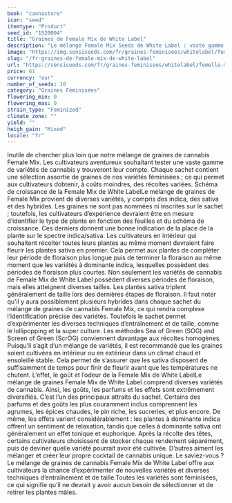 ```yaml
---
book: "cannastore"
icon: "seed"
itemtype: "Product"
seed_id: "1520004"
title: "Graines de Female Mix de White Label"
description: "Le mélange Female Mix Seeds de White Label : vaste gamme de variétés sans étiquettes à dominante indica et sativa. Graines : féminisées."
image: "https://img.sensiseeds.com/fr/graines-feminisees/whitelabel/femelle-mix-image.png"
slug: "/fr-graines-de-female-mix-de-white-label"
url: "https://sensiseeds.com/fr/graines-feminisees/whitelabel/femelle-mix?a_aid=cannastore"
price: 61
currency: "eur"
number_of_seeds: 10
category: "Graines Féminisées"
flowering_min: 0
flowering_max: 0
strain_type: "Feminized"
climate_zone: ""
yield: ""
heigh_gain: "Mixed"
locale: "fr"
---
```

Inutile de chercher plus loin que notre mélange de graines de cannabis Female Mix. Les cultivateurs aventureux souhaitant tester une vaste gamme de variétés de cannabis y trouveront leur compte. Chaque sachet contient une sélection assortie de graines de nos variétés féminisées ; ce qui permet aux cultivateurs dobtenir, à coûts moindres, des récoltes variées. Schéma de croissance de la Female Mix de White LabelLe mélange de graines de Female Mix provient de diverses variétés, y compris des indica, des sativa et des hybrides. Les graines ne sont pas nommées ni inscrites sur le sachet ; toutefois, les cultivateurs d’expérience devraient être en mesure d’identifier le type de plante en fonction des feuilles et du schéma de croissance. Ces derniers donnent une bonne indication de la place de la plante sur le spectre indica/sativa. Les cultivateurs en intérieur qui souhaitent récolter toutes leurs plantes au même moment devraient faire fleurir les plantes sativa en premier. Cela permet aux plantes de compléter leur période de floraison plus longue puis de terminer la floraison au même moment que les variétés à dominante indica, lesquelles possèdent des périodes de floraison plus courtes. Non seulement les variétés de cannabis de Female Mix de White Label possèdent diverses périodes de floraison, mais elles atteignent diverses tailles. Les plantes sativa triplent généralement de taille lors des dernières étapes de floraison. Il faut noter qu’il y aura possiblement plusieurs hybrides dans chaque sachet du mélange de graines de cannabis Female Mix, ce qui rendra complexe l’identification précise des variétés. Toutefois le sachet permet d’expérimenter les diverses techniques d’entraînement et de taille, comme le lollipopping et la super culture. Les méthodes Sea of Green (SOG) and Screen of Green (ScrOG) conviennent davantage aux récoltes homogènes. Puisqu’il s’agit d’un mélange de variétés, il est recommandé que les graines soient cultivées en intérieur ou en extérieur dans un climat chaud et ensoleillé stable. Cela permet de s’assurer que les sativa disposent de suffisamment de temps pour finir de fleurir avant que les températures ne chutent. L’effet, le goût et l’odeur de la Female Mix de White LabelLe mélange de graines Female Mix de White Label comprend diverses variétés de cannabis. Ainsi, les goûts, les parfums et les effets sont extrêmement diversifiés. C’est l’un des principaux attraits du sachet. Certains des parfums et des goûts les plus couramment inclus comprennent les agrumes, les épices chaudes, le pin riche, les sucreries, et plus encore. De même, les effets varient considérablement : les plantes à dominante indica offrent un sentiment de relaxation, tandis que celles à dominante sativa ont généralement un effet tonique et euphorique. Après la récolte des têtes, certains cultivateurs choisissent de stocker chaque rendement séparément, puis de deviner quelle variété pourrait avoir été cultivée. D’autres aiment les mélanger et créer leur propre cocktail de cannabis unique. Le saviez-vous ?Le mélange de graines de cannabis Female Mix de White Label offre aux cultivateurs la chance d’expérimenter de nouvelles variétés et diverses techniques d’entraînement et de taille.Toutes les variétés sont féminisées, ce qui signifie qu’il ne devrait y avoir aucun besoin de sélectionner et de retirer les plantes mâles.
